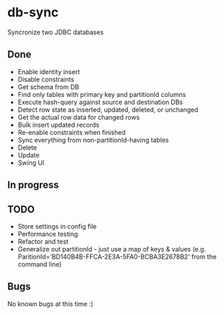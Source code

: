 db-sync
=======

Syncronize two JDBC databases


Done
----
* Enable identity insert
* Disable constraints
* Get schema from DB
* Find only tables with primary key and partitionId columns
* Execute hash-query against source and destination DBs
* Detect row state as inserted, updated, deleted, or unchanged
* Get the actual row data for changed rows
* Bulk insert updated records
* Re-enable constraints when finished
* Sync everything from non-partitionId-having tables
* Delete
* Update
* Swing UI

In progress
-----------

TODO
----
* Store settings in config file
* Performance testing
* Refactor and test
* Generalize out partitionId - just use a map of keys & values (e.g. ParitionId='BD140B4B-FFCA-2E3A-5FA0-BCBA3E2678B2' from the command line)

Bugs
----
No known bugs at this time :)
